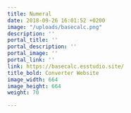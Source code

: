```yaml
---
title: Numeral
date: 2018-09-26 16:01:52 +0200
image: "/uploads/basecalc.png"
description: ''
portal_title: ''
portal_description: ''
portal_image: ''
portal_link: ''
link: https://basecalc.esstudio.site/
title_bold: Converter Website
image_width: 664
image_height: 664
weight: 70

---
```

